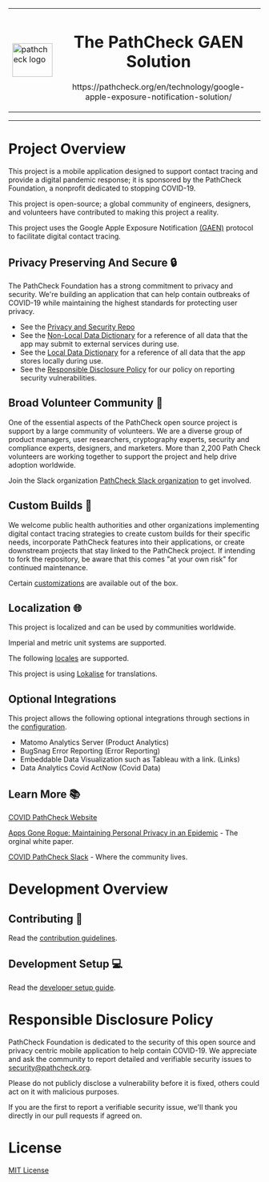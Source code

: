<table>
  <tr>
  <td>
    <a href="https://pathcheck.org/">
    <img
      width="80"
      height="67"
      alt="pathcheck logo"
      src="./assets/Safe_Paths_Logo.png"
    />
  </a>
  </td>
  <td>
<div style="float:left" align="center" >
  <h1>The PathCheck GAEN Solution</h1>

<p>https://pathcheck.org/en/technology/google-apple-exposure-notification-solution/</p>

  </div>
  </td>
  </tr>
</table>
<hr />


# Project Overview

This project is a mobile application designed to support contact tracing and
provide a digital pandemic response; it is sponsored by the PathCheck
Foundation, a nonprofit dedicated to stopping COVID-19.

This project is open-source; a global community of engineers, designers, and
volunteers have contributed to making this project a reality.

This project uses the Google Apple Exposure Notification
[(GAEN)](https://en.wikipedia.org/wiki/Exposure_Notification) protocol to
facilitate digital contact tracing.


## Privacy Preserving And Secure 🔒

The PathCheck Foundation has a strong commitment to privacy and security. We're
building an application that can help contain outbreaks of COVID-19 while
maintaining the highest standards for protecting user privacy.

- See the [Privacy and Security Repo](https://github.com/Path-Check/privacy-security-GAEN)
- See the [Non-Local Data Dictionary](doc/NON_LOCAL_DATA_DICTIONARY.md) for a reference of all data that
the app may submit to external services during use.
- See the [Local Data Dictionary](doc/LOCAL_DATA_DICTIONARY.md) for a reference of all data that
the app stores locally during use.
- See the [Responsible Disclosure Policy](#responsible-disclosure-policy) for our policy on reporting security vulnerabilities.

## Broad Volunteer Community 💪

One of the essential aspects of the PathCheck open source project is support by
a large community of volunteers. We are a diverse group of product managers,
user researchers, cryptography experts, security and compliance experts,
designers, and marketers. More than 2,200 Path Check volunteers are working
together to support the project and help drive adoption worldwide.

Join the Slack organization [PathCheck Slack organization](https://covidsafepaths.slack.com) to get involved.

## Custom Builds 🔧

We welcome public health authorities and other organizations implementing
digital contact tracing strategies to create custom builds for their specific
needs, incorporate PathCheck features into their applications, or create
downstream projects that stay linked to the PathCheck project. If intending to
fork the repository, be aware that this comes "at your own risk" for continued
maintenance.

Certain [customizations](config/README.md) are available out of the box.

## Localization 🌐

This project is localized and can be used by communities worldwide.

Imperial and metric unit systems are supported.

The following [locales](src/locales/locale.ts) are supported.

This project is using [Lokalise](https://lokalise.com/) for translations.

## Optional Integrations

This project allows the following optional integrations through sections in the [configuration](example.env.bt).

- Matomo Analytics Server (Product Analytics)
- BugSnag Error Reporting (Error Reporting)
- Embeddable Data Visualization such as Tableau with a link. (Links)
- Data Analytics Covid ActNow (Covid Data)

## Learn More 📚

[COVID PathCheck Website](https://covidsafepaths.org/)

[Apps Gone Rogue: Maintaining Personal Privacy in an Epidemic](https://drive.google.com/file/d/1nwOR4drE3YdkCkyy_HBd6giQPPhLEkRc/view?usp=sharing) - The orginal white paper.

[COVID PathCheck Slack](https://covidsafepaths.slack.com) - Where the community lives.


# Development Overview

## Contributing 👏

Read the [contribution guidelines](CONTRIBUTING.md).

## Development Setup 💻

Read the [developer setup guide](docs/DEVELOPER_SETUP.md).


# Responsible Disclosure Policy

PathCheck Foundation is dedicated to the security of this open source and privacy centric mobile application to help contain COVID-19. We appreciate and ask the community to report detailed and verifiable security issues to <security@pathcheck.org>.

Please do not publicly disclose a vulnerability before it is fixed, others could act on it with malicious purposes.

If you are the first to report a verifiable security issue, we'll thank you directly in our pull requests if agreed on.


# License

[MIT License](LICENSE)
